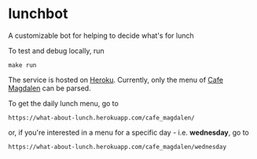 # lunchbot
A customizable bot for helping to decide what's for lunch

To test and debug locally, run

    make run

The service is hosted on [Heroku](https://what-about-lunch.herokuapp.com). Currently, only the menu of [Cafe Magdalen](https://www.oxfordsp.com/parklife/magdalen-centre/) can be parsed.

To get the daily lunch menu, go to

    https://what-about-lunch.herokuapp.com/cafe_magdalen/

or, if you're interested in a menu for a specific day - i.e. **wednesday**, go to

    https://what-about-lunch.herokuapp.com/cafe_magdalen/wednesday
